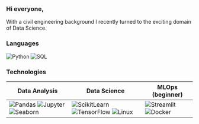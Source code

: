 ### Hi everyone,

With a civil engineering background I recently turned to the exciting domain of Data Science.

### Languages

![Python](https://img.shields.io/badge/-Python-000?&logo=Python)
![SQL](https://img.shields.io/badge/-SQL-000?&logo=MySQL)

### Technologies

| Data Analysis  | Data Science | MLOps (beginner) |
| ------------- | ------------- | -------------|
| ![Pandas](https://img.shields.io/badge/-Pandas-000?&logo=Pandas) ![Jupyter](https://img.shields.io/badge/-Jupyter-000?&logo=Jupyter) ![Seaborn](https://img.shields.io/badge/-Seaborn-%231f6feb) | ![ScikitLearn](https://img.shields.io/badge/-ScikitLearn-000?&logo=ScikitLearn) ![TensorFlow](https://img.shields.io/badge/-TensorFlow-000?&logo=TensorFlow) ![Linux](https://img.shields.io/badge/-Linux-000?&logo=Linux) | ![Streamlit](https://img.shields.io/badge/-Streamlit-000?&logo=Streamlit) ![Docker](https://img.shields.io/badge/-Docker-000?&logo=Docker) |
